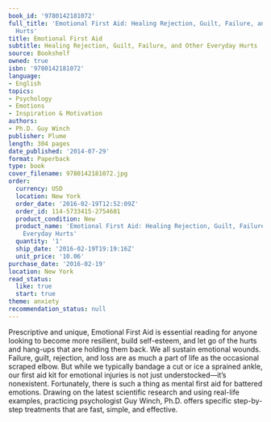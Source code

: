 ```yaml
---
book_id: '9780142181072'
full_title: 'Emotional First Aid: Healing Rejection, Guilt, Failure, and Other Everyday
  Hurts'
title: Emotional First Aid
subtitle: Healing Rejection, Guilt, Failure, and Other Everyday Hurts
source: Bookshelf
owned: true
isbn: '9780142181072'
language:
- English
topics:
- Psychology
- Emotions
- Inspiration & Motivation
authors:
- Ph.D. Guy Winch
publisher: Plume
length: 304 pages
date_published: '2014-07-29'
format: Paperback
type: book
cover_filename: 9780142181072.jpg
order:
  currency: USD
  location: New York
  order_date: '2016-02-19T12:52:09Z'
  order_id: 114-5733415-2754601
  product_condition: New
  product_name: 'Emotional First Aid: Healing Rejection, Guilt, Failure, and Other
    Everyday Hurts'
  quantity: '1'
  ship_date: '2016-02-19T19:19:16Z'
  unit_price: '10.06'
purchase_date: '2016-02-19'
location: New York
read_status:
  like: true
  start: true
theme: anxiety
recommendation_status: null
---
```

Prescriptive and unique, Emotional First Aid is essential reading for anyone looking to become more resilient, build self-esteem, and let go of the hurts and hang-ups that are holding them back.
We all sustain emotional wounds. Failure, guilt, rejection, and loss are as much a part of life as the occasional scraped elbow. But while we typically bandage a cut or ice a sprained ankle, our first aid kit for emotional injuries is not just understocked—it’s nonexistent.
Fortunately, there is such a thing as mental first aid for battered emotions. Drawing on the latest scientific research and using real-life examples, practicing psychologist Guy Winch, Ph.D. offers specific step-by-step treatments that are fast, simple, and effective.
